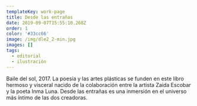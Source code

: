 ```yaml
---
templateKey: work-page
title: Desde las entrañas
date: 2019-09-07T15:55:10.268Z
order: 1
color: '#33cc66'
image: /img/dle2_2-min.jpg
images: []
tags:
  - editorial
  - ilustración
---
```

Baile del sol, 2017. La poesía y las artes plásticas se funden en este libro hermoso y visceral nacido de la colaboración entre la artista Zaida Escobar y la poeta Inma Luna. Desde las entrañas es una inmersión en el universo más íntimo de las dos creadoras.

